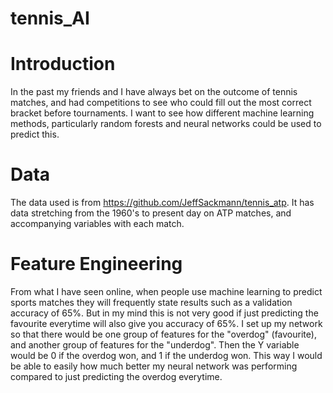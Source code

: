 # tennis_AI

# Introduction
In the past my friends and I have always bet on the outcome of tennis matches, and had competitions to see who could fill out the most correct bracket before tournaments. I want to see how different machine learning methods, particularly random forests and neural networks could be used to predict this.

# Data
The data used is from https://github.com/JeffSackmann/tennis_atp.
It has data stretching from the 1960's to present day on ATP matches, and accompanying variables with each match.

# Feature Engineering

From what I have seen online, when people use machine learning to predict sports matches they will frequently state results such as a validation accuracy of 65%. But in my mind this is not very good if just predicting the favourite everytime will also give you accuracy of 65%.
I set up my network so that there would be one group of features for the "overdog" (favourite), and another group of features for the "underdog". Then the Y variable would be 0 if the overdog won, and 1 if the underdog won. This way I would be able to easily how much better my neural network was performing compared to just predicting the overdog everytime.

